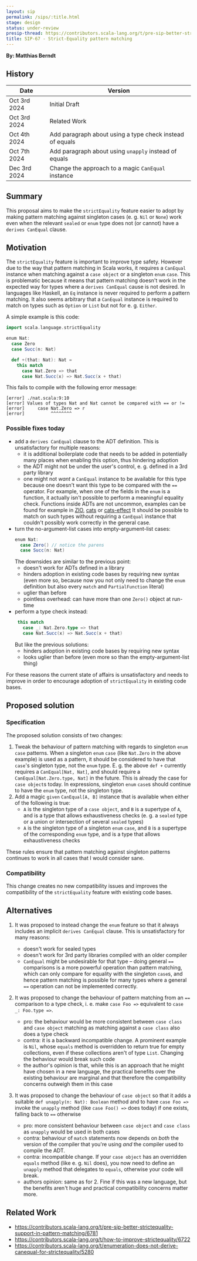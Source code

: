 ```yaml
---
layout: sip
permalink: /sips/:title.html
stage: design
status: under-review
presip-thread: https://contributors.scala-lang.org/t/pre-sip-better-strictequality-support-in-pattern-matching/6781
title: SIP-67 - Strict-Equality pattern matching
---
```


**By: Matthias Berndt**

## History

| Date          | Version                                                   |
|---------------|-----------------------------------------------------------|
| Oct 3rd 2024  | Initial Draft                                             |
| Oct 3rd 2024  | Related Work                                              |
| Oct 4th 2024  | Add paragraph about using a type check instead of equals  |
| Oct 7th 2024  | Add paragraph about using `unapply` instead of equals     |
| Dec 3rd 2024  | Change the approach to a magic `CanEqual` instance        |
## Summary

This proposal aims to make the `strictEquality` feature easier to adopt by making pattern matching
against singleton cases (e. g. `Nil` or `None`) work even when the relevant `sealed` or `enum` type
does not (or cannot) have a `derives CanEqual` clause.

## Motivation

The `strictEquality` feature is important to improve type safety. However due to the way that pattern matching in
Scala works, it requires a `CanEqual` instance when matching against a `case object` or a singleton `enum` `case`. This is problematic because it means that pattern matching doesn't work in the expected
way for types where a `derives CanEqual` cause is not desired.
In languages like Haskell, an `Eq` instance is never required to perform a pattern matching.
It also seems arbitrary that a `CanEqual` instance is required to match on types such as `Option` or `List` but not for e. g. `Either`.


A simple example is this code:

```scala
import scala.language.strictEquality

enum Nat:
  case Zero
  case Succ(n: Nat)

  def +(that: Nat): Nat =
    this match
      case Nat.Zero => that
      case Nat.Succ(x) => Nat.Succ(x + that)
```
This fails to compile with the following error message:

```
[error] ./nat.scala:9:10
[error] Values of types Nat and Nat cannot be compared with == or !=
[error]     case Nat.Zero => r
[error]          ^^^^^^^^
```
### Possible fixes today
 - add a `derives CanEqual` clause to the ADT definition. This is unsatisfactory for multiple reasons:
   - it is additional boilerplate code that needs to be added in potentially many places when enabling this option, thus hindering adoption
   - the ADT might not be under the user's control, e. g. defined in a 3rd party library
   - one might not *want* a `CanEqual` instance to be available for this type because one doesn't want this type to be compared with the `==`
     operator. For example, when one of the fields in the `enum` is a function, it actually isn't possible to perform a meaningful equality check.
     Functions inside ADTs are not uncommon, examples can be found for example in
     [ZIO](https://github.com/zio/zio/blob/65a35bcba47bdc1720fd86c612fc6573c84b460d/core/shared/src/main/scala/zio/ZIO.scala#L6075),
     [cats](https://github.com/typelevel/cats/blob/1cc04eca9f2bc934c869a7c5054b15f6702866fb/free/src/main/scala/cats/free/Free.scala#L219) or
     [cats-effect](https://github.com/typelevel/cats-effect/blob/eb918fa59f85543278eae3506fda84ccea68ad7c/core/shared/src/main/scala/cats/effect/IO.scala#L2235)
     It should be possible to match on such types without requiring a `CanEqual` instance that couldn't possibly work correctly in the general case.
 - turn the no-argument-list cases into empty-argument-list cases:
   ```scala
   enum Nat:
     case Zero() // notice the parens
     case Succ(n: Nat)
   ```
   The downsides are similar to the previous point:
   - doesn't work for ADTs defined in a library
   - hinders adoption in existing code bases by requiring new syntax (even more so, because now you not only need to change the `enum` definition
   but also every `match` and `PartialFunction` literal)
   - uglier than before
   - pointless overhead: can have more than one `Zero()` object at run-time
 - perform a type check instead:
   ```scala
    this match
      case _: Nat.Zero.type => that
      case Nat.Succ(x) => Nat.Succ(x + that)
   ```
   But like the previous solutions:
   - hinders adoption in existing code bases by requiring new syntax
   - looks uglier than before (even more so than the empty-argument-list thing)
     
For these reasons the current state of affairs is unsatisfactory and needs to improve in order to encourage adoption of `strictEquality` in existing code bases.
## Proposed solution

### Specification

The proposed solution consists of two changes:
 1. Tweak the behaviour of pattern matching with regards to singleton `enum` `case` patterns. When a singleton `enum` `case` (like `Nat.Zero` in the above example)
    is used as a pattern, it should be considered  to have that `case`'s singleton type, not the `enum` type. E. g. the above `def +` currently requires a `CanEqual[Nat, Nat]`,
    and should require a `CanEqual[Nat.Zero.type, Nat]` in the future. This is already the case for `case object`s today. In expressions, singleton `enum` `case`s
    should continue to have the `enum` type, not the singleton type.
 1. Add a magic `given` `CanEqual[A, B]` instance that is available when either of the following is true:
    - `A` is the singleton type of a `case object`, and `B` is a supertype of `A`, and is a type that allows exhaustiveness checks
      (e. g. a `sealed` type or a union or intersection of several `sealed` types)
    - `A` is the singleton type of a singleton `enum` `case`, and `B` is a supertype of the corresponding `enum` type, and is a type that allows exhaustiveness
      checks

These rules ensure that pattern matching against singleton patterns continues to work in all cases that I would consider sane.


### Compatibility

This change creates no new compatibility issues and improves the compatibility of the `strictEquality` feature with existing code bases.

## Alternatives

1. It was proposed to instead change the `enum` feature so that it always includes an implicit `derives CanEqual` clause. This is unsatisfactory for many reasons:
   - doesn't work for sealed types
   - doesn't work for 3rd party libraries compiled with an older compiler
   - `CanEqual` might be undesirable for that type – doing general `==` comparisons is a more powerful operation than pattern matching, which can only compare
     for equality with the singleton `case`s, and hence pattern matching is possible for many types where a general `==` operation can not be implemented correctly.

1. It was proposed to change the behaviour of pattern matching from an `==` comparison to a type check, i. e. make `case Foo =>` equivalent to `case _: Foo.type =>`.
   - pro: the behaviour would be more consistent between `case class` and `case object` matching as matching against a `case class` also does a type check
   - contra: it is a backward incompatible change. A prominent example is `Nil`, whose `equals` method is overridden to return true for empty collections, even if these
     collections aren't of type `List`. Changing the behaviour would break such code
   - the author's opinion is that, while this is an approach that he might have chosen in a new language, the practical benefits over the existing behaviour are marginal and that therefore the compatibility concerns outweigh them in this case
1. It was proposed to change the behaviour of `case object` so that it adds a suitable `def unapply(n: Nat): Boolean` method and to have `case Foo =>` invoke the `unapply` method (like `case Foo() =>` does today) if one exists, falling back to `==` otherwise
   - pro: more consistent behaviour between `case object` and `case class` as `unapply` would be used in both cases
   - contra: behaviour of `match` statements now depends on *both* the version of the compiler that you're using *and* the compiler used to compile the ADT.
   - contra: incompatible change. If your `case object` has an overridden `equals` method (like e. g. `Nil` does), you now need to define an `unapply` method that delegates to `equals`, otherwise your code will break. 
   - authors opinion: same as for 2. Fine if this was a new language, but the benefits aren't huge and practical compatibility concerns matter more.
 
## Related Work
 - https://contributors.scala-lang.org/t/pre-sip-better-strictequality-support-in-pattern-matching/6781
 - https://contributors.scala-lang.org/t/how-to-improve-strictequality/6722
 - https://contributors.scala-lang.org/t/enumeration-does-not-derive-canequal-for-strictequality/5280
